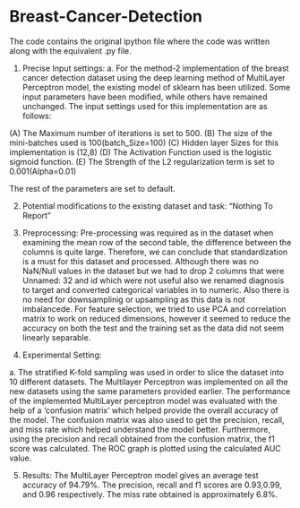 # Breast-Cancer-Detection
The code contains the original ipython file where the code was written along with the equivalent .py file.

1.	Precise Input settings:
a.	For the method-2 implementation of the breast cancer detection dataset using the deep learning method of MultiLayer Perceptron model, the existing model of sklearn has been utilized. Some input parameters have been modified, while others have remained unchanged. The input settings used for this implementation are as follows:

(A) The Maximum number of iterations is set to 500.
(B) The size of the mini-batches used is 100(batch_Size=100)
(C) Hidden layer Sizes for this implementation is (12,8)
(D) The Activation Function used is the logistic sigmoid function.
(E) The Strength of the L2 regularization term is set to 0.001(Alpha=0.01)

The rest of the parameters are set to default.

2.	Potential modifications to the existing dataset and task: “Nothing To Report”

3.	Preprocessing: Pre-processing was required as in the dataset when examining the mean row of the second table, the difference between the columns is quite large. Therefore, we can conclude that standardization is a must for this dataset and processed. Although there was no NaN/Null values in the dataset but we had to drop 2 columns that were Unnamed: 32 and id which were not useful also we renamed diagnosis to target and converted categorical variables in to numeric. Also there is no need for downsamplinig or upsampling as this data is not imbalancede. For feature selection, we tried to use PCA and correlation matrix to work on reduced dimensions, however it seemed to reduce the accuracy on both the test and the training set as the data did not seem linearly separable.
4.	 Experimental Setting:

a.	The stratified K-fold sampling was used in order to slice the dataset into 10 different datasets. The Multilayer Perceptron was implemented on all the new datasets using the same parameters provided earlier. The performance of the implemented MultiLayer perceptron model was evaluated with the help of a ‘confusion matrix’ which helped provide the overall accuracy of the model. The confusion matrix was also used to get the precision, recall, and miss rate which helped understand the model better. Furthermore, using the precision and recall obtained from the confusion matrix, the f1 score was calculated. The ROC graph is plotted using the calculated AUC value.



5.	Results: The MultiLayer Perceptron model gives an average test accuracy of 94.79%. The precision, recall and f1 scores are 0.93,0.99, and 0.96 respectively. The miss rate obtained is approximately 6.8%.

 

 






